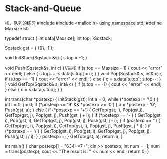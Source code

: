 # Stack-and-Queue
栈，队列的练习
#include <iostream>
#include <malloc.h>
using namespace std;
#define Maxsize 50

typedef struct {
	int data[Maxsize];
	int top;
}Sqstack;

Sqstack gst = { {0},-1 };

void InitStack(Sqstack &s) {
	s.top = -1;
}

void Push(Sqstack&s, int c) {//进栈
	if (s.top == Maxsize - 1) {
		cout << "error" << endl;
	}
	else {
		s.top++;
		s.data[s.top] = c;
	}
}
void Pop(Sqstack& s, int& c) {
	if (s.top == -1) {
		cout << "error" << endl;
	}
	else {
		c = s.data[s.top];
		s.top--;
	}
}
void GetTop(Sqstack& s, int& c) {
	if (s.top == -1) {
		cout << "error" << endl;
	}
	else {
		c = s.data[s.top];
	}
}

int trans(char *postexp) {
	InitStack(gst);
		 int a = 0;
	while (*postexp != '\0') {
		int i = 0, j = 0;
		if (*postexp <= '9' && *postexp >= '0') {
			a = *postexp - '0';
			Push(gst, a);
		}
		else {
			if (*postexp == '+') {
				GetTop(gst, i), Pop(gst,i), GetTop(gst, j), Pop(gst, j), Push(gst, j + i);
			}
			if (*postexp == '-') {
				GetTop(gst, i), Pop(gst, i), GetTop(gst, j), Pop(gst, j), Push(gst, j - i);
			}
			if (*postexp == '*') {
				GetTop(gst, i), Pop(gst, i), GetTop(gst, j), Pop(gst, j), Push(gst, j * i);
			}
			if (*postexp == '/') {
				GetTop(gst, i), Pop(gst, i), GetTop(gst, j), Pop(gst, j), Push(gst, j / i);
			}
		}
		postexp++;
	}
	GetTop(gst, a);
	return a;
}

int main() {
	char postexp[] = "634+*7+";
	cin >> postexp;
	int num = -1;
	num = trans(postexp);
	cout << "The result is: " << num << endl;
	return 0;
}

